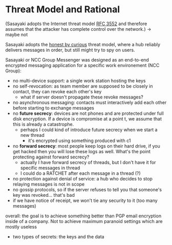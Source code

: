 # Threat Model and Rational

(Sasayaki adopts the Internet threat model [RFC 3552](https://tools.ietf.org/html/rfc3552) and therefore assumes that the attacker has complete control over the network.) -> maybe not

Sasayaki adopts the [honest by curious](https://crypto.stanford.edu/pbc/notes/crypto/sfe.html) threat model, where a hub reliably delivers messages in order, but still might try to spy on users.

Sasayaki or NCC Group Messenger was designed as an end-to-end encrypted messaging application for a specific work environement (NCC Group):

* no multi-device support: a single work station hosting the keys
* no self-revocation: as team member are supposed to be closely in contact, they can revoke each other's key
    - what if server doesn't propagate these revoke messages?
* no asynchronous messaging: contacts must interactively add each other before starting to exchange messages
* no **future secrecy**: devices are not phones and are protected under full disk encryption. If a device is compromise at a point t, we assume that this is already a catastrophe.
     - perhaps I could kind of introduce future secrecy when we start a new thread 
        + it's encrypted using something produced with c1
* no **forward secrecy**: most people keep logs on their hard drive, if you get hacked then you will lose these logs as well. What's the point protecting against forward secrecy?
    - actually I have forward secrecy of threads, but I don't have it for specific messages in thread
    - I could do a RATCHET after each message in a thread (?)
* no protection against denial of service: a hub who decides to stop relaying messages is not in scope
* no gossip protocols, so if the server refuses to tell you that someone's key was revoked... that's bad
* if we have notice of receipt, we won't tie any security to it (too many messages)

overall: the goal is to achieve something better than PGP email encryption inside of a company. Not to achieve maximum paranoid settings which are mostly useless

* two types of secrets: the keys and the data
